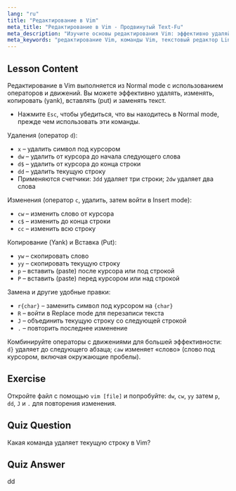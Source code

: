 ```yaml
---
lang: "ru"
title: "Редактирование в Vim"
meta_title: "Редактирование в Vim - Продвинутый Text-Fu"
meta_description: "Изучите основы редактирования Vim: эффективно удаляйте, изменяйте, копируйте и вставляйте текст. Освойте основные команды Vim для начинающих и улучшите свои навыки редактирования текста в Linux."
meta_keywords: "редактирование Vim, команды Vim, текстовый редактор Linux, учебник Vim, руководство Vim, Vim для начинающих, команда dd, удаление Vim"
---
```


## Lesson Content

Редактирование в Vim выполняется из Normal mode с использованием операторов и движений. Вы можете эффективно удалять, изменять, копировать (yank), вставлять (put) и заменять текст.

- Нажмите `Esc`, чтобы убедиться, что вы находитесь в Normal mode, прежде чем использовать эти команды.

Удаления (оператор `d`):

- `x` – удалить символ под курсором
- `dw` – удалить от курсора до начала следующего слова
- `d$` – удалить от курсора до конца строки
- `dd` – удалить текущую строку
- Применяются счетчики: `3dd` удаляет три строки; `2dw` удаляет два слова

Изменения (оператор `c`, удалить, затем войти в Insert mode):

- `cw` – изменить слово от курсора
- `c$` – изменить до конца строки
- `cc` – изменить всю строку

Копирование (Yank) и Вставка (Put):

- `yw` – скопировать слово
- `yy` – скопировать текущую строку
- `p` – вставить (paste) после курсора или под строкой
- `P` – вставить (paste) перед курсором или над строкой

Замена и другие удобные правки:

- `r{char}` – заменить символ под курсором на `{char}`
- `R` – войти в Replace mode для перезаписи текста
- `J` – объединить текущую строку со следующей строкой
- `.` – повторить последнее изменение

Комбинируйте операторы с движениями для большей эффективности: `d}` удаляет до следующего абзаца; `caw` изменяет «слово» (слово под курсором, включая окружающие пробелы).

## Exercise

Откройте файл с помощью `vim [file]` и попробуйте: `dw`, `cw`, `yy` затем `p`, `dd`, `J` и `.` для повторения изменения.

## Quiz Question

Какая команда удаляет текущую строку в Vim?

## Quiz Answer

dd
